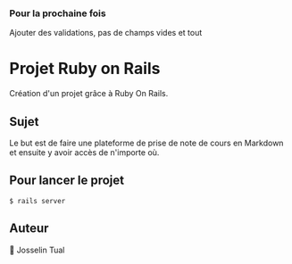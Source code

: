### Pour la prochaine fois

Ajouter des validations, pas de champs vides et tout

# Projet Ruby on Rails

Création d'un projet grâce à Ruby On Rails.

## Sujet

Le but est de faire une plateforme de prise de note de cours en Markdown et ensuite y avoir accès de n'importe où.

## Pour lancer le projet

`$ rails server`

## Auteur

 Josselin Tual

